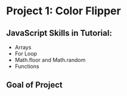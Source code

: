 # Project 1: Color Flipper

## JavaScript Skills in Tutorial:
- Arrays
- For Loop
- Math.floor and Math.random
- Functions

## Goal of Project